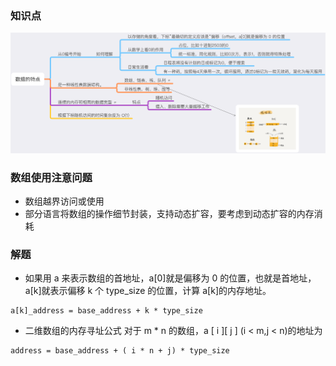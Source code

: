 ### 知识点
![数组知识点](./array.png)

### 数组使用注意问题
* 数组越界访问或使用
* 部分语言将数组的操作细节封装，支持动态扩容，要考虑到动态扩容的内存消耗

### 解题
* 如果用 a 来表示数组的首地址，a[0]就是偏移为 0 的位置，也就是首地址，a[k]就表示偏移 k 个 type_size 的位置，计算 a[k]的内存地址。

```
a[k]_address = base_address + k * type_size
```

* 二维数组的内存寻址公式
对于 m * n 的数组，a [ i ][ j ] (i < m,j < n)的地址为
```
address = base_address + ( i * n + j) * type_size
```

